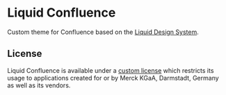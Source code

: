 # Liquid Confluence

Custom theme for Confluence based on the [Liquid Design System](https://www.figma.com/file/8GYcAOePm8Tt9qqJ7Gnv99/Liquid-Oxygen-(Share)?node-id=3%3A14310).

## License

Liquid Confluence is available under a [custom license](https://github.com/emdgroup-liquid/liquid-confluence/blob/main/LICENSE.md) which restricts its usage to applications created for or by Merck KGaA, Darmstadt, Germany as well as its vendors.
